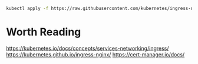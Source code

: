 ```sh
kubectl apply -f https://raw.githubusercontent.com/kubernetes/ingress-nginx/controller-v1.1.0/deploy/static/provider/cloud/deploy.yaml
```

# Worth Reading
https://kubernetes.io/docs/concepts/services-networking/ingress/
https://kubernetes.github.io/ingress-nginx/
https://cert-manager.io/docs/
